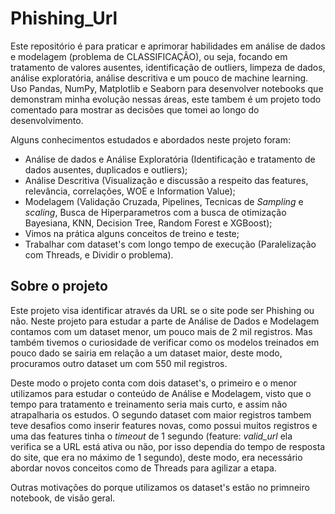 # Phishing_Url

Este repositório é para praticar e aprimorar habilidades em análise de dados e modelagem (problema de CLASSIFICAÇÃO), ou seja, focando em tratamento de valores ausentes, identificação de outliers, limpeza de dados, análise exploratória, análise descritiva e um pouco de machine learning. Uso Pandas, NumPy, Matplotlib e Seaborn para desenvolver notebooks que demonstram minha evolução nessas áreas, este tambem é um projeto todo comentado para mostrar as decisões que tomei ao longo do desenvolvimento.

Alguns conhecimentos estudados e abordados neste projeto foram:

 - Análise de dados e Análise Exploratória (Identificação e tratamento de dados ausentes, duplicados e outliers);
 - Análise Descritiva (Visualização e discussão a respeito das features, relevância, correlações, WOE e Information Value);
 - Modelagem (Validação Cruzada, Pipelines, Tecnicas de *Sampling* e *scaling*, Busca de Hiperparametros com a busca de otimização Bayesiana, KNN, Decision Tree, Random Forest e XGBoost);
 - Vimos na prática alguns conceitos de treino e teste;
 - Trabalhar com dataset's com longo tempo de execução (Paralelização com Threads, e Dividir o problema).

## Sobre o projeto

Este projeto visa identificar através da URL se o site pode ser Phishing ou não. Neste projeto para estudar a parte de Análise de Dados e Modelagem contamos com um dataset menor, um pouco mais de 2 mil registros. Mas também tivemos o curiosidade de verificar como os modelos treinados em pouco dado se sairia em relação a um dataset maior, deste modo, procuramos outro dataset um com 550 mil registros.

Deste modo o projeto conta com dois dataset's, o primeiro e o menor utilizamos para estudar o conteúdo de Análise e Modelagem, visto que o tempo para tratamento e treinamento seria mais curto, e assim não atrapalharia os estudos. O segundo dataset com maior registros tambem teve desafios como inserir features novas, como possui muitos registros e uma das features tinha o *timeout* de 1 segundo (feature: *valid_url* ela verifica se a URL está ativa ou não, por isso dependia do tempo de resposta do site, que era no máximo de 1 segundo), deste modo, era necessário abordar novos conceitos como de Threads para agilizar a etapa.

Outras motivações do porque utilizamos os dataset's estão no primneiro notebook, de visão geral.
